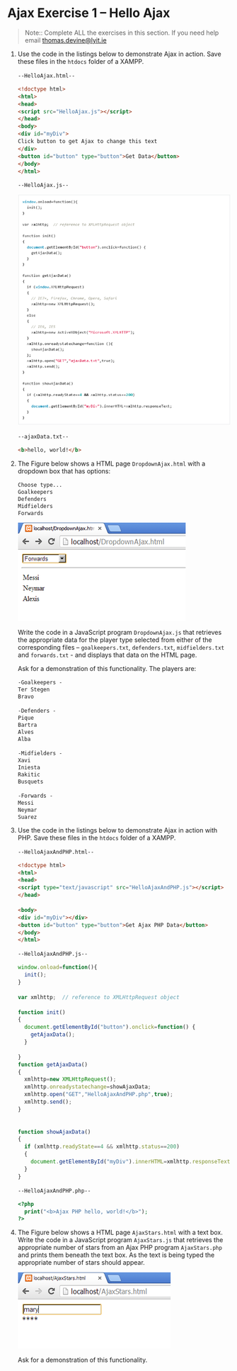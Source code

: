 # Ajax Exercise 1 – Hello Ajax
		
> Note:: Complete ALL the exercises in this section.  If you need help email thomas.devine@lyit.ie


1.	Use the code in the listings below to demonstrate Ajax in action. Save these files in the ``htdocs`` folder of a XAMPP.

	``--HelloAjax.html--``

	```html
	<!doctype html>
	<html>
	<head>
	<script src="HelloAjax.js"></script>
	</head>
	<body>
	<div id="myDiv">
	Click button to get Ajax to change this text
	</div>
	<button id="button" type="button">Get Data</button>
	</body>
	</html>

	```


	``--HelloAjax.js--``

	![alt text](../images/HelloAjax_js.png "Ajax Template JS file")


	``--ajaxData.txt--``

	```html
	<b>hello, world!</b>

	```

1.	The Figure below shows a HTML page ``DropdownAjax.html`` with a dropdown box that has options:

	```
	Choose type...
	Goalkeepers
	Defenders
	Midfielders
	Forwards

	```

	![alt text](../images/DropdownAjax.png "")

	Write the code in a JavaScript program ``DropdownAjax.js`` that retrieves the appropriate data for the player type selected from either of the corresponding files – ``goalkeepers.txt``, ``defenders.txt``, ``midfielders.txt`` and ``forwards.txt`` - and displays that data on the HTML page.

	Ask for a demonstration of this functionality. The players are:

	```
	-Goalkeepers -
	Ter Stegen
	Bravo

	-Defenders -
	Pique
	Bartra
	Alves
	Alba

	-Midfielders -
	Xavi
	Iniesta
	Rakitic
	Busquets

	-Forwards -
	Messi
	Neymar
	Suarez
	
	```

1.	Use the code in the listings below to demonstrate Ajax in action with PHP. Save these files in the ``htdocs`` folder of a XAMPP.

	``--HelloAjaxAndPHP.html--``

	```html
	<!doctype html>
	<html>
	<head>
	<script type="text/javascript" src="HelloAjaxAndPHP.js"></script>
	</head>

	<body>
	<div id="myDiv"></div>
	<button id="button" type="button">Get Ajax PHP Data</button>
	</body>
	</html>

	```

	``--HelloAjaxAndPHP.js--``

	```javascript
	window.onload=function(){
	  init();
	}

	var xmlhttp;  // reference to XMLHttpRequest object

	function init()
	{
	  document.getElementById("button").onclick=function() {
	    getAjaxData();
	  }

	}
	function getAjaxData()
	{
	  xmlhttp=new XMLHttpRequest();
	  xmlhttp.onreadystatechange=showAjaxData;
	  xmlhttp.open("GET","HelloAjaxAndPHP.php",true);
	  xmlhttp.send();
	}


	function showAjaxData()
	{
	  if (xmlhttp.readyState==4 && xmlhttp.status==200)
	  {
	    document.getElementById("myDiv").innerHTML=xmlhttp.responseText;
	  }
	}

	```

	``--HelloAjaxAndPHP.php--``

	```php	
	<?php
	  print("<b>Ajax PHP hello, world!</b>");
	?>

	```


1.	The Figure below shows a HTML page ``AjaxStars.html`` with a text box. Write the code in a JavaScript program ``AjaxStars.js`` that retrieves the appropriate number of stars from an Ajax PHP program ``AjaxStars.php`` and prints them beneath the text box. As the text is being typed the appropriate number of stars should appear.

	![alt text](../images/ajaxStars.png "Ajax Stars")

	Ask for a demonstration of this functionality.

